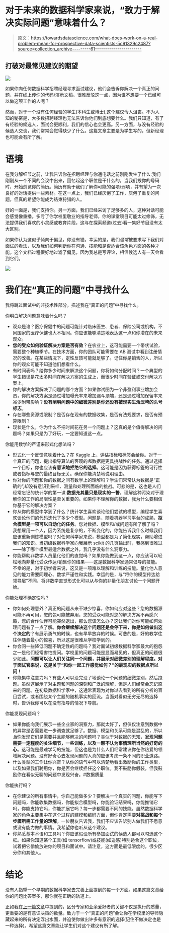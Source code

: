 # 对于未来的数据科学家来说，“致力于解决实际问题”意味着什么？

> 原文：<https://towardsdatascience.com/what-does-work-on-a-real-problem-mean-for-prospective-data-scientists-5c91329c2487?source=collection_archive---------61----------------------->

## 打破对最常见建议的期望

![](img/6d3be6be37868255dbcbb56f985d5fda.png)

如果你向任何数据科学招聘经理寻求面试建议，他们会告诉你解决一个真正的问题，并在线上传你的代码/演示文稿。很难反驳这一点，因为谁不想要一个已经可以做这项工作的人呢？

然而，对于一个没有任何经验的学生(本科生或博士),这个建议令人沮丧。不为人知的秘密是，大多数招聘经理也无法告诉你他们到底想要什么。我们只知道，有了有经验的候选人，面试会更顺利，我们的信心也会更高。另一方面，与没有经验的候选人交谈，我们常常会觉得缺少了什么。这篇文章主要是为学生写的，但新经理也可能会有所了解。

# 语境

在我分解细节之前，让我告诉你在招聘经理与你通电话之前刚刚发生了什么:我们刚刚从一个不同的会议中出来，回忆起这个职位是干什么的，当我们拨你的号码时，开始浏览你的简历。简历有助于我们了解你可能的强项/弱项，并有望为一次良好的对话提供一些素材。在这一点上，我们已经厌倦了工作，厌倦了重复的问题，但真的希望你能成为结束狩猎的人。

好的一面是，我们支持你。另一方面，我们已经采访了足够多的人，这种对话可能会感觉像重播。多亏了你学校里敬业的指导老师，你的课堂项目可能太过修饰，无法提供我们喜欢的小灵感或教育片段，这与在探索频道(过去)看一集好节目没有太大区别。

如果你认为这似乎倾向于偏见，你没有错。幸运的是，我们*通常*被要求写下我们对面试的看法，以及我们如何判断你在沟通、技能和是否适合该角色方面的各种才能。这个文档过程很好地过滤了偏见，因为我总是写评论，相信候选人有一天会看到它们。

![](img/255d6591416db332b1a9670141df4080.png)

# 我们在“真正的问题”中寻找什么

我将跳过面试中的非技术性部分，描述我在“真正的问题”中寻找什么。

你明白解决问题意味着什么吗？

*   观众是谁？医疗保健中的问题可能针对临床医生、患者、保险公司或机构。不同国家的医疗保健也大不相同。你应该能够清楚地表达这一点和你潜在的未来观众。
*   **您的受众如何验证解决方案是否有效**？在农业上，这可能需要一个带状试验，需要整个种植季节。在技术方面，你的团队可能需要在 AB 测试中看到注册情况的改善。在某些情况下，定性反馈可能就足够了。记住你是销售的人，所以你的观众可能不知道他们想看什么。
*   有时间表吗？给你多少时间来解决这个问题，你将如何分配时间？一个典型的学生错误是花太多时间在解决方案的生成上，而很少时间在验证或交付解决方案上。
*   你的解决方案解决了问题的哪个方面？如果你试图为一个非盈利事业增加会员，你的解决方案是通过增加曝光率来增加漏斗顶端，还是通过增加保留率来减少附带影响？**没有阐明问题中的细微差别是你还没有被现实生活压垮的头号标志**。
*   存在哪些资源或限制？是否存在现有的数据收集，是否有法规要求，是否有预算限制？
*   现状是什么，你为什么不把时间花在另一个问题上？这真的是个值得解决的问题吗？如果只是为了好玩，一定要知道这一点。

你能用数学的严谨来形式化想法吗？

*   形式化一个反馈意味着什么？在 Kaggle 上，评估指标和标签会给你。对于一个真正的问题，提出指导算法的客观的*和*数据是更具挑战性的任务。通过选择一个目标，你也应该**有意识地拒绝它的选择**。这可能是因为获得标签的可行性或者指标与您的最终目标无关。确保你能清楚地说明理由。
*   你对你的问题和你的数据之间有数学上的理解吗？学生们常常认为数据是“正确的”,却没有意识到采样、测量和处理所面临的挑战。可悲的是，这也是人们经常忘记的统计学的第一课:**数据充其量只是现实的一瞥**。理解这种污染对于理解你的工作的局限性是至关重要的。如果你不理解你的数据，我为什么要相信你基于它的解决方案？
*   你从你的模型中学到了什么？统计学生喜欢谈论他们尝试的模型，编程学生喜欢谈论他们的代码迭代了多少个模型。问题是，随着机器学习平台的成熟，**拟合模型是一项可以自动化的任务**。您对数据、模型和/或问题有所了解了吗？我想雇用一个人，因为系统是复杂的，不断变化的，你能告诉我什么时候我们应该重新训练模型吗？对任何科学家来说，模型都是为了简化现实，帮助增进我们的知识。当初级数据科学家向我展示 scikit 的几页输出时，我感到很难过——除了哪个模型最适合数据之外，我几乎没有什么洞察力。
*   你能帮助非数学人员量化他们的直觉吗？如果你能做到这一点，你应该可以轻松地向非量化受众传达/销售你的结果——这是数据科学家通常倡导的技能。不幸的是，对于初学者来说，这又是一项难以理解和训练的技能。量化他人意见的能力需要同理心、数学严谨性和实践。幸运的是，与“将你的模型传达给领导层”不同，将非数学直觉形式化可以从与你的非量化朋友讨论一个问题开始。

你能处理不确定性吗？

*   你如何处理意外？真正的问题从来不缺少惊喜，你如何应对这些？您的数据源可能不再可用，您的包可能被弃用，您的受众可能对您的解决方案不再感兴趣，您的合作伙伴可能突然退出，那么您该怎么办？这让我们对你可能如何处理问题有了一点了解。**你会继续解决这个问题还是会停下来，你是如何做出这个决定的**？有展示勇气的时候，也有早早放弃的时候。可悲的是，好的教学往往伴随着最小的惊喜，所以这是很难从学校学到的。
*   你会问一些降低问题不确定性的问题吗？我对面试初级数据科学家最大的抱怨之一是他们经常害怕提问。学校里的问题可能是显而易见的，但真正的问题很少如此。**问题可以让人们关注同一个问题，并展示对细微差别的理解程度。对于面试官来说，这是关于“和你一起工作感觉如何？”的最现实的数据点所以问！**
*   你能集中注意力吗？有些人可以没完没了地谈论一个问题的细微差别，然后跑题。虽然这展示了对主题和问题的深刻和广泛的理解，但是人们经常会忘记原来的问题。在初级数据科学家中，这通常表现为对你过去看到的所有分析的盲目尝试，或者围绕某个主题的随机事实的回流。当面对看似无穷无尽的选择时，告诉我你可以在没有指导的情况下导航。

你能发现问题吗？

*   如果你能向我们展示一些企业家的洞察力，那就太好了，但仅仅注意到数据中的异常是否需要进一步调查就足够了。数据、模型和关系可能是混乱的，所以*当*你发现它们是需要并且能够解决的问题吗？类似于对数据的无知，**发现问题需要一定程度的关注细节，一些训练，以及一颗不认为事情理所当然的好奇的心**。这可能是最难学习的技能，但这也是为什么人们经常建议你在你热爱的领域解决问题。没有好奇心去发现问题的人真的应该考虑一条不同的职业道路。
*   什么类型的工作让你兴奋？从你的语气中可以清楚地看出激励你的工作类型，以及如果我们聘用你，你是否会继续担任这个职位。我不鼓励你假装，但我鼓励你在看似无聊的问题中发现兴奋。#数据质量

你能执行吗？

*   在你建议的所有事情中，你自己能做多少？要解决一个真实的问题，你能写下问题吗，你能收集数据吗，你能拟合模型吗，你能验证结果吗，你能推销它吗，你能支持它吗，你能扩展它吗？每一步都需要不同的技能。虽然数据科学家的角色主要集中在这个过程的建模和编码方面，但你肯定需要**对挑战和每个步骤所需工作量的理解**。一位朋友告诉我，我们不应该告诉别人做我们不愿意或没有能力做的事情。我希望你也听从这个建议。
*   你熟悉基本术语和工具吗？你应该假设所有参加面试的候选人都可以勾选这个框。如果你知道某个工具(如 tensorflow)或技能(如遥感)特别适合这个职位，试着把它偷偷放进你的项目和面试中。请注意，这方面是最低限度的，很少区分你和其他人。

# 结论

没有人指望一个早期的数据科学家去完善上面提到的每一个方面。如果这篇文章给你的问题比答案多，那你就在正确的轨道上。

正如我在[上一篇文章](https://medium.com/swlh/modeling-like-a-model-957933b55785)中提到的，区分专家和业余爱好者的关键不仅是执行的质量，更重要的是有意识决策的数量。致力于一个“真正的问题”会让你在学校里的导师隐藏起来的所有决定浮出水面，并迫使你做出许多有意识的选择(记住不做决定也是一种选择)。希望这篇文章能让学生们对这个建议有所了解。